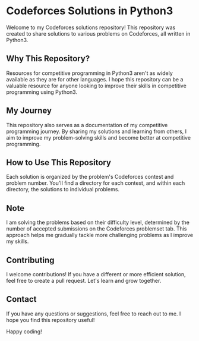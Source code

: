 # Codeforces Solutions in Python3

Welcome to my Codeforces solutions repository! This repository was created to share solutions to various problems on Codeforces, all written in Python3.

## Why This Repository?

Resources for competitive programming in Python3 aren't as widely available as they are for other languages. I hope this repository can be a valuable resource for anyone looking to improve their skills in competitive programming using Python3.

## My Journey

This repository also serves as a documentation of my competitive programming journey. By sharing my solutions and learning from others, I aim to improve my problem-solving skills and become better at competitive programming.

## How to Use This Repository

Each solution is organized by the problem's Codeforces contest and problem number. You'll find a directory for each contest, and within each directory, the solutions to individual problems.

## Note

I am solving the problems based on their difficulty level, determined by the number of accepted submissions on the Codeforces problemset tab. This approach helps me gradually tackle more challenging problems as I improve my skills.

## Contributing

I welcome contributions! If you have a different or more efficient solution, feel free to create a pull request. Let's learn and grow together.

## Contact

If you have any questions or suggestions, feel free to reach out to me. I hope you find this repository useful!

Happy coding!

